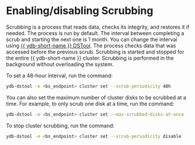 # Enabling/disabling Scrubbing

Scrubbing is a process that reads data, checks its integrity, and restores it if needed. The process is run by default. The interval between completing a scrub and starting the next one is 1 month. You can change the interval using [{{ ydb-short-name }} DSTool](../../administration/ydb-dstool-overview.md). The process checks data that was accessed before the previous scrub. Scrubbing is started and stopped for the entire {{ ydb-short-name }} cluster. Scrubbing is performed in the background without overloading the system.

To set a 48-hour interval, run the command:

```bash
ydb-dstool -e <bs_endpoint> cluster set --scrub-periodicity 48h
```

You can also set the maximum number of cluster disks to be scrubbed at a time. For example, to only scrub one disk at a time, run the command:

```bash
ydb-dstool -e <bs_endpoint> cluster set --max-scrubbed-disks-at-once
```

To stop cluster scrubbing, run the command:

```bash
ydb-dstool -e <bs_endpoint> cluster set --scrub-periodicity disable
```
